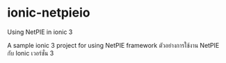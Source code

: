 # ionic-netpieio
Using NetPIE in ionic 3

A sample ionic 3 project for using NetPIE framework
ตัวอย่างการใช้งาน NetPIE กับ Ionic เวอร์ชั่น 3 
